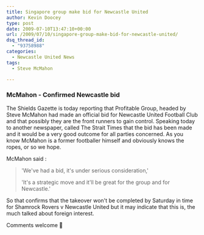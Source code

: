 ```yaml
---
title: Singapore group make bid for Newcastle United
author: Kevin Doocey
type: post
date: 2009-07-10T13:47:10+00:00
url: /2009/07/10/singapore-group-make-bid-for-newcastle-united/
dsq_thread_id:
  - "93758988"
categories:
  - Newcastle United News
tags:
  - Steve McMahon

---
```

### McMahon - Confirmed Newcastle bid

The Shields Gazette is today reporting  that Profitable Group, headed by Steve McMahon had made an official bid for Newcastle United Football Club and that possibly they are the front runners to gain control. Speaking today to another newspaper, called The Strait Times that the bid has been made and it would be a very good outcome for all parties concerned. As you know McMahon is a former footballer himself and obviously knows the ropes, or so we hope.

McMahon said :

> 'We've had a bid, it's under serious consideration,'
>
> 'It's a strategic move and it'll be great for the group and for Newcastle.'

So that confirms that the takeover won't be completed by Saturday in time for Shamrock Rovers v Newcastle United but it may indicate that this is, the much talked about foreign interest.

Comments welcome 🙂
